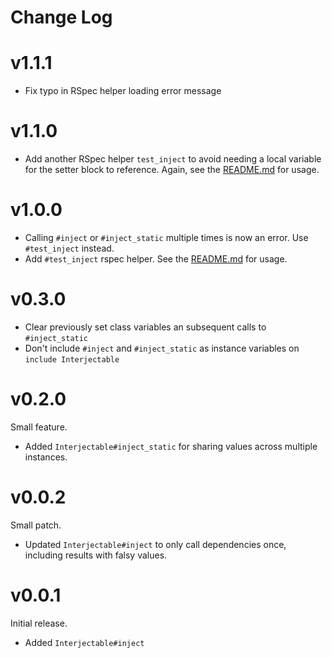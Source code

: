 # Change Log

# v1.1.1

- Fix typo in RSpec helper loading error message

# v1.1.0

- Add another RSpec helper `test_inject` to avoid needing a local variable for
  the setter block to reference. Again, see the [README.md](README.md) for
  usage.

# v1.0.0

- Calling `#inject` or `#inject_static` multiple times is now an error. Use
  `#test_inject` instead.
- Add `#test_inject` rspec helper. See the [README.md](README.md) for usage.

# v0.3.0

- Clear previously set class variables an subsequent calls to `#inject_static`
- Don't include `#inject` and `#inject_static` as instance variables on `include Interjectable`

# v0.2.0

Small feature.

- Added `Interjectable#inject_static` for sharing values across multiple
  instances.

# v0.0.2

Small patch.

- Updated `Interjectable#inject` to only call dependencies once, including
  results with falsy values.

# v0.0.1

Initial release.

- Added `Interjectable#inject`
